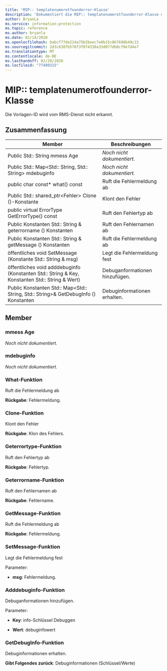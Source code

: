 ```yaml
---
title: 'MIP:: templatenumerotfounderror-Klasse'
description: 'Dokumentiert die MIP:: templatenumerotfounderror-Klasse des Microsoft Information Protection (MIP) SDK.'
author: BryanLa
ms.service: information-protection
ms.topic: reference
ms.author: bryanla
ms.date: 02/14/2020
ms.openlocfilehash: babcf77de224a75b2beec7e0b15c867698b49c15
ms.sourcegitcommit: 2d3c638fb576f3f074330a33d077db0cf0e7d4e7
ms.translationtype: MT
ms.contentlocale: de-DE
ms.lasthandoff: 02/20/2020
ms.locfileid: "77489315"
---
```

# <a name="class-miptemplatenotfounderror"></a>MIP:: templatenumerotfounderror-Klasse 
Die Vorlagen-ID wird vom RMS-Dienst nicht erkannt.
  
## <a name="summary"></a>Zusammenfassung
 Member                        | Beschreibungen                                
--------------------------------|---------------------------------------------
Public Std:: String mmess Age  | _Noch nicht dokumentiert._
Public Std:: Map\<Std:: String, Std:: String\> mdebuginfo  | _Noch nicht dokumentiert._
public char const* what() const  |  Ruft die Fehlermeldung ab
Public Std:: shared_ptr\<Fehler\> Clone ()-Konstante  |  Klont den Fehler
public virtual ErrorType GetErrorType() const  |  Ruft den Fehlertyp ab
Public Konstanten Std:: String & geterrorname () Konstanten  |  Ruft den Fehlernamen ab
Public Konstanten Std:: String & getMessage () Konstanten  |  Ruft die Fehlermeldung ab
öffentliches void SetMessage (Konstante Std:: String & msg)  |  Legt die Fehlermeldung fest
öffentliches void adddebuginfo (Konstanten Std:: String & Key, Konstanten Std:: String & Wert)  |  Debuganformationen hinzufügen.
Public Konstanten Std:: Map\<Std:: String, Std:: String\>& GetDebugInfo () Konstanten  |  Debuginformationen erhalten.
  
## <a name="members"></a>Member
  
### <a name="mmessage"></a>mmess Age
_Noch nicht dokumentiert._

  
### <a name="mdebuginfo"></a>mdebuginfo
_Noch nicht dokumentiert._

  
### <a name="what-function"></a>What-Funktion
Ruft die Fehlermeldung ab

  
**Rückgabe**: Fehlermeldung.
  
### <a name="clone-function"></a>Clone-Funktion
Klont den Fehler

  
**Rückgabe**: Klon des Fehlers.
  
### <a name="geterrortype-function"></a>Geterrortype-Funktion
Ruft den Fehlertyp ab

  
**Rückgabe**: Fehlertyp.
  
### <a name="geterrorname-function"></a>Geterrorname-Funktion
Ruft den Fehlernamen ab

  
**Rückgabe**: Fehlername.
  
### <a name="getmessage-function"></a>GetMessage-Funktion
Ruft die Fehlermeldung ab

  
**Rückgabe**: Fehlermeldung.
  
### <a name="setmessage-function"></a>SetMessage-Funktion
Legt die Fehlermeldung fest

Parameter:  
* **msg**: Fehlermeldung.


  
### <a name="adddebuginfo-function"></a>Adddebuginfo-Funktion
Debuganformationen hinzufügen.

Parameter:  
* **Key**: info-Schlüssel Debuggen 


* **Wert**: debuginfowert


  
### <a name="getdebuginfo-function"></a>GetDebugInfo-Funktion
Debuginformationen erhalten.

  
**Gibt Folgendes zurück**: Debuginformationen (Schlüssel/Werte)